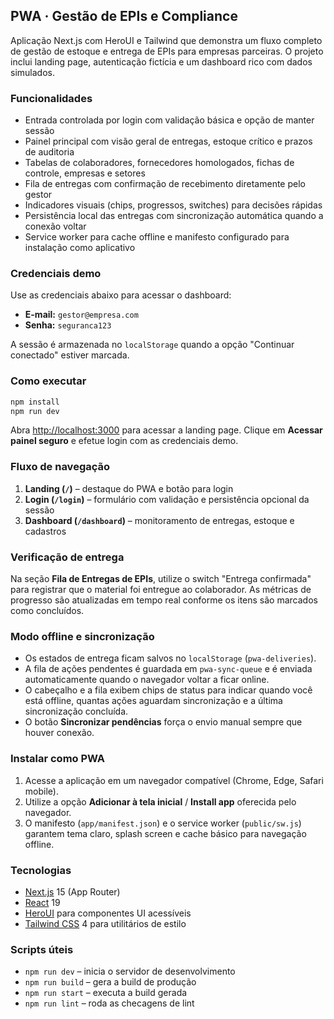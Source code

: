 ## PWA · Gestão de EPIs e Compliance

Aplicação Next.js com HeroUI e Tailwind que demonstra um fluxo completo de gestão de estoque e entrega de EPIs para empresas parceiras. O projeto inclui landing page, autenticação fictícia e um dashboard rico com dados simulados.

### Funcionalidades

- Entrada controlada por login com validação básica e opção de manter sessão
- Painel principal com visão geral de entregas, estoque crítico e prazos de auditoria
- Tabelas de colaboradores, fornecedores homologados, fichas de controle, empresas e setores
- Fila de entregas com confirmação de recebimento diretamente pelo gestor
- Indicadores visuais (chips, progressos, switches) para decisões rápidas
- Persistência local das entregas com sincronização automática quando a conexão voltar
- Service worker para cache offline e manifesto configurado para instalação como aplicativo

### Credenciais demo

Use as credenciais abaixo para acessar o dashboard:

- **E-mail:** `gestor@empresa.com`
- **Senha:** `seguranca123`

A sessão é armazenada no `localStorage` quando a opção "Continuar conectado" estiver marcada.

### Como executar

```bash
npm install
npm run dev
```

Abra [http://localhost:3000](http://localhost:3000) para acessar a landing page. Clique em **Acessar painel seguro** e efetue login com as credenciais demo.

### Fluxo de navegação

1. **Landing (`/`)** – destaque do PWA e botão para login
2. **Login (`/login`)** – formulário com validação e persistência opcional da sessão
3. **Dashboard (`/dashboard`)** – monitoramento de entregas, estoque e cadastros

### Verificação de entrega

Na seção **Fila de Entregas de EPIs**, utilize o switch "Entrega confirmada" para registrar que o material foi entregue ao colaborador. As métricas de progresso são atualizadas em tempo real conforme os itens são marcados como concluídos.

### Modo offline e sincronização

- Os estados de entrega ficam salvos no `localStorage` (`pwa-deliveries`).
- A fila de ações pendentes é guardada em `pwa-sync-queue` e é enviada automaticamente quando o navegador voltar a ficar online.
- O cabeçalho e a fila exibem chips de status para indicar quando você está offline, quantas ações aguardam sincronização e a última sincronização concluída.
- O botão **Sincronizar pendências** força o envio manual sempre que houver conexão.

### Instalar como PWA

1. Acesse a aplicação em um navegador compatível (Chrome, Edge, Safari mobile).
2. Utilize a opção **Adicionar à tela inicial** / **Install app** oferecida pelo navegador.
3. O manifesto (`app/manifest.json`) e o service worker (`public/sw.js`) garantem tema claro, splash screen e cache básico para navegação offline.

### Tecnologias

- [Next.js](https://nextjs.org) 15 (App Router)
- [React](https://react.dev) 19
- [HeroUI](https://www.heroui.com/) para componentes UI acessíveis
- [Tailwind CSS](https://tailwindcss.com) 4 para utilitários de estilo

### Scripts úteis

- `npm run dev` – inicia o servidor de desenvolvimento
- `npm run build` – gera a build de produção
- `npm run start` – executa a build gerada
- `npm run lint` – roda as checagens de lint

